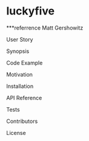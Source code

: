 # luckyfive

***referrence Matt Gershowitz

User Story

Synopsis

Code Example

Motivation

Installation

API Reference

Tests

Contributors

License